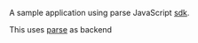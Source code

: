 
A sample application using parse JavaScript [sdk](https://parse.com/docs/js_guide).

This uses [parse](https://parse.com/) as backend













